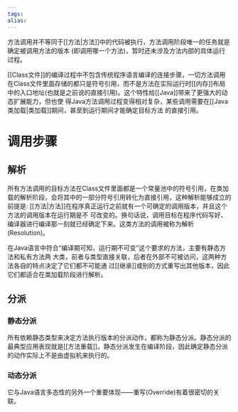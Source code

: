 ```yaml
---
tags: 
alias:
---
```


方法调用并不等同于[[方法|方法]]中的代码被执行，方法调用阶段唯一的任务就是确定被调用方法的版本 (即调用哪一个方法)，暂时还未涉及方法内部的具体运行过程。

[[Class文件]]的编译过程中不包含传统程序语言编译的连接步骤，一切方法调用在Class文件里面存储的都只是符号引用，而不是方法在实际运行时[[内存]]布局 中的入口地址(也就是之前说的直接引用)。这个特性给[[Java]]带来了更强大的动态扩展能力，但也使 得Java方法调用过程变得相对复杂，某些调用需要在[[Java 类加载|类加载]]期间，甚至到运行期间才能确定目标方法 的直接引用。

# 调用步骤

## 解析

所有方法调用的目标方法在Class文件里面都是一个常量池中的符号引用，在类加载的解析阶段，会将其中的一部分符号引用转化为直接引用，这种解析能够成立的前提是: [[方法|方法]]在程序真正运行之前就有一个可确定的调用版本，并且这个方法的调用版本在运行期是不 可改变的。换句话说，调用目标在程序代码写好、编译器进行编译那一刻就已经确定下来。这类方法的调用被称为解析(Resolution)。

在Java语言中符合“编译期可知，运行期不可变”这个要求的方法，主要有静态方法和私有方法两 大类，前者与类型直接关联，后者在外部不可被访问，这两种方法各自的特点决定了它们都不可能通 过[[继承]]或别的方式重写出其他版本，因此它们都适合在类加载阶段进行解析。

## 分派

### 静态分派

所有依赖静态类型来决定方法执行版本的分派动作，都称为静态分派。静态分派的最典型应用表现就是[[方法重载]]。静态分派发生在编译阶段，因此确定静态分派的动作实际上不是由虚拟机来执行的。

### 动态分派

它与Java语言多态性的另外一个重要体现——重写(Override)有着很密切的关联。



